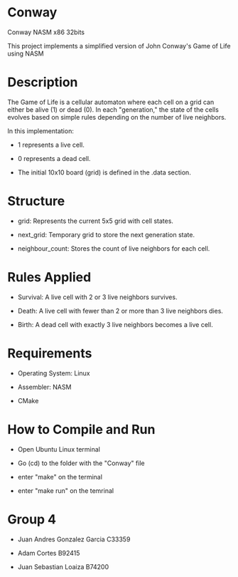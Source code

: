 # Conway
Conway NASM x86 32bits

This project implements a simplified version of John Conway's Game of Life using NASM

# Description

The Game of Life is a cellular automaton where each cell on a grid can either be alive (1) or dead (0). In each "generation," the state of the cells evolves based on simple rules depending on the number of live neighbors.

In this implementation:

- 1 represents a live cell.

- 0 represents a dead cell.

- The initial 10x10 board (grid) is defined in the .data section.

# Structure

- grid: Represents the current 5x5 grid with cell states.

- next_grid: Temporary grid to store the next generation state.

- neighbour_count: Stores the count of live neighbors for each cell.

# Rules Applied

- Survival: A live cell with 2 or 3 live neighbors survives.

- Death: A live cell with fewer than 2 or more than 3 live neighbors dies.

- Birth: A dead cell with exactly 3 live neighbors becomes a live cell.

# Requirements

- Operating System: Linux

- Assembler: NASM

- CMake

# How to Compile and Run

- Open Ubuntu Linux terminal

- Go (cd) to the folder with the "Conway" file

- enter "make" on the terminal

- enter "make run" on the temrinal

# Group 4

- Juan Andres Gonzalez Garcia C33359

- Adam Cortes B92415

- Juan Sebastian Loaiza B74200
